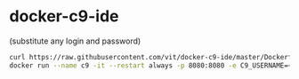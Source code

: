 # docker-c9-ide

(substitute any login and password)

```sh
curl https://raw.githubusercontent.com/vit/docker-c9-ide/master/Dockerfile | docker build -t c9 -
docker run --name c9 -it --restart always -p 8080:8080 -e C9_USERNAME=<YOUR_LOGIN> -e C9_PASSWORD=<YOUR_PASSWORD> c9
```
